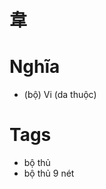 # 韋

# Nghĩa
* (bộ) Vi (da thuộc)

# Tags
* bộ thủ
*  bộ thủ 9 nét

<script>window.HANZI_FIELD='韋';</script>
